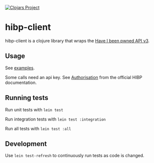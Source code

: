 [![Clojars Project](https://img.shields.io/clojars/v/hibp-client.svg)](https://clojars.org/hibp-client)

# hibp-client

hibp-client is a clojure library that wraps the [Have I been pwned API v3](https://haveibeenpwned.com/API/v3).

## Usage

See [examples](test/hibp_client/examples.clj).

Some calls need an api key. See [Authorisation](https://haveibeenpwned.com/API/v3#Authorisation) from the official HIBP documentation.

## Running tests

Run unit tests with `lein test`

Run integration tests with `lein test :integration`

Run all tests with `lein test :all`

## Development

Use `lein test-refresh` to continuously run tests as code is changed.

